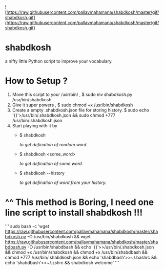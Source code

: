![https://raw.githubusercontent.com/pallavmahamana/shabdkosh/master/gif/shabdkosh.gif](https://raw.githubusercontent.com/pallavmahamana/shabdkosh/master/gif/shabdkosh.gif)


# shabdkosh
a nifty little Python script to improve your vocabulary.



# How to Setup ?
1. Move this script to your /usr/bin/ ,  $ sudo mv shabdkosh.py /usr/bin/shabdkosh
2. Give it super powers , $ sudo chmod +x /usr/bin/shabdkosh
3. Create a empty .shabdkosh.json file for storing history. $ sudo echo '{}'>/usr/bin/.shabdkosh.json && sudo chmod +777 /usr/bin/.shabdkosh.json
4. Start playing with it by 
    * $ shabdkosh 
    
        *to get defination of random word*
        
    * $ shabdkosh <some_word> 
    
        *to get defination of some word.*
        
    * $ shabdkosh --history
    
        *to get defination of word from your history.*





# ^^ This method is Boring, I need one line script to install shabdkosh !!!

'''
sudo bash -c 'wget https://raw.githubusercontent.com/pallavmahamana/shabdkosh/master/shabdkosh.py -O /usr/bin/shabdkosh && wget https://raw.githubusercontent.com/pallavmahamana/shabdkosh/master/shabdbash.py -O /usr/bin/shabdbash && echo '{}'>>/usr/bin/.shabdkosh.json && chmod +x /usr/bin/shabdkosh && chmod +x /usr/bin/shabdbash && chmod +777 /usr/bin/.shabdkosh.json && echo 'shabdbash'>>~/.bashrc && echo 'shabdbash'>>~/.zshrc && shabdkosh welcome'
'''
